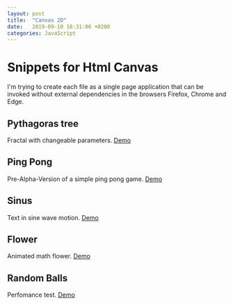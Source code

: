 ```yaml
---
layout: post
title:  "Canvas 2D"
date:   2019-09-10 16:31:06 +0200
categories: JavaScript
---
```

# Snippets for Html Canvas
I'm trying to create each file as a single page application that can be invoked without external dependencies in the browsers Firefox, Chrome and Edge.

## Pythagoras tree
Fractal with changeable parameters. [Demo](https://private-ant.glitch.me/ "Glitch Website")

## Ping Pong
Pre-Alpha-Version of a simple ping pong game. [Demo](https://curse-cousin-1.glitch.me/ "Glitch Website")

## Sinus
Text in sine wave motion. [Demo](https://codepen.io/k3yro/project/full/AoYVqJ "Codepen Website")

## Flower
Animated math flower. [Demo](https://www.w3schools.com/code/tryit.asp?filename=G5P2CP9ENN4A "W3Schools Website")

## Random Balls
Perfomance test. [Demo](https://www.w3schools.com/code/tryit.asp?filename=G5P2P7N5SYZ9 "W3Schools Website")
